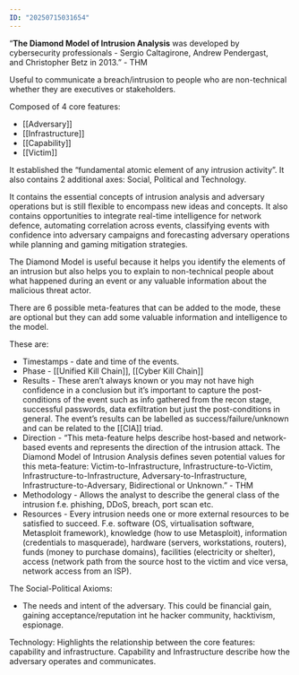 ```yaml
---
ID: "20250715031654"
---
```

“**The Diamond Model of Intrusion Analysis** was developed by cybersecurity professionals - Sergio Caltagirone, Andrew Pendergast, and Christopher Betz in 2013.” - THM

Useful to communicate a breach/intrusion to people who are non-technical whether they are executives or stakeholders.

Composed of 4 core features:
- [[Adversary]]
- [[Infrastructure]]
- [[Capability]]
- [[Victim]]

It established the “fundamental atomic element of any intrusion activity”. It also contains 2 additional axes: Social, Political and Technology. 

It contains the essential concepts of intrusion analysis and adversary operations but is still flexible to encompass new ideas and concepts. It also contains opportunities to integrate real-time intelligence for network defence, automating correlation across events, classifying events with confidence into adversary campaigns and forecasting adversary operations while planning and gaming mitigation strategies.

The Diamond Model is useful because it helps you identify the elements of an intrusion but also helps you to explain to non-technical people about what happened during an event or any valuable information about the malicious threat actor.

There are 6 possible meta-features that can be added to the mode, these are optional but they can add some valuable information and intelligence to the model.

These are:
- Timestamps - date and time of the events.
- Phase - [[Unified Kill Chain]], [[Cyber Kill Chain]]
- Results - These aren’t always known or you may not have high confidence in a conclusion but it’s important to capture the post-conditions of the event such as info gathered from the recon stage, successful passwords, data exfiltration but just the post-conditions in general. The event’s results can be labelled as success/failure/unknown and can be related to the [[CIA]] triad.
- Direction - “This meta-feature helps describe host-based and network-based events and represents the direction of the intrusion attack. The Diamond Model of Intrusion Analysis defines seven potential values for this meta-feature: Victim-to-Infrastructure, Infrastructure-to-Victim, Infrastructure-to-Infrastructure, Adversary-to-Infrastructure, Infrastructure-to-Adversary, Bidirectional or Unknown.” - THM
- Methodology - Allows the analyst to describe the general class of the intrusion f.e. phishing, DDoS, breach, port scan etc.
- Resources - Every intrusion needs one or more external resources to be satisfied to succeed. F.e. software (OS, virtualisation software, Metasploit framework), knowledge (how to use Metasploit), information (credentials to masquerade), hardware (servers, workstations, routers), funds (money to purchase domains), facilities (electricity or shelter), access (network path from the source host to the victim and vice versa, network access from an ISP).

The Social-Political Axioms:
- The needs and intent of the adversary. This could be financial gain, gaining acceptance/reputation int he hacker community, hacktivism, espionage.

Technology:
Highlights the relationship between the core features: capability and infrastructure. Capability and Infrastructure describe how the adversary operates and communicates.

